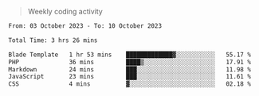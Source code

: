 > Weekly coding activity
<!--START_SECTION:waka-->

```txt
From: 03 October 2023 - To: 10 October 2023

Total Time: 3 hrs 26 mins

Blade Template   1 hr 53 mins    █████████████▓░░░░░░░░░░░   55.17 %
PHP              36 mins         ████▒░░░░░░░░░░░░░░░░░░░░   17.91 %
Markdown         24 mins         ███░░░░░░░░░░░░░░░░░░░░░░   11.98 %
JavaScript       23 mins         ███░░░░░░░░░░░░░░░░░░░░░░   11.61 %
CSS              4 mins          ▓░░░░░░░░░░░░░░░░░░░░░░░░   02.18 %
```

<!--END_SECTION:waka-->
